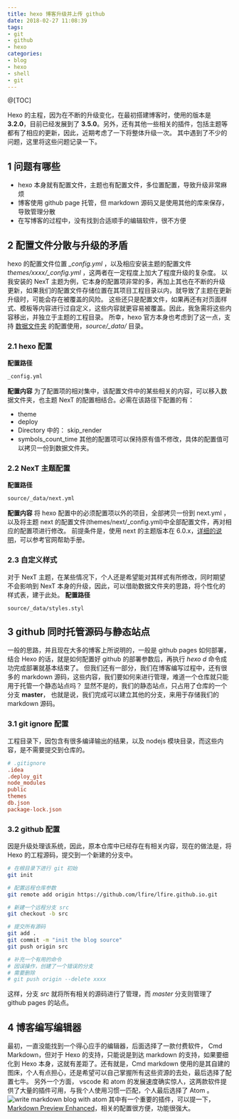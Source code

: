 ```yaml
---
title: hexo 博客升级并上传 github
date: 2018-02-27 11:08:39
tags:
- git
- github
- hexo
categories:
- blog
- hexo
- shell
- git
---
```

@[TOC]

<!-- more -->

Hexo 的主程，因为在不断的升级变化，在最初搭建博客时，使用的版本是 **3.2.0**，目前已经发展到了 **3.5.0**。另外，还有其他一些相关的插件，包括主题等都有了相应的更新，因此，近期考虑了一下将整体升级一次。
其中遇到了不少的问题，这里将这些问题记录一下。

## 1 问题有哪些
* hexo 本身就有配置文件，主题也有配置文件，多位置配置，导致升级非常麻烦
* 博客使用 github page 托管，但 markdown 源码又是使用其他的库来保存，导致管理分散
* 在写博客的过程中，没有找到合适顺手的编辑软件，很不方便

## 2 配置文件分散与升级的矛盾
hexo 的配置文件位置 *_config.yml* ，以及相应安装主题的配置文件 *themes/xxxx/_config.yml* ，这两者在一定程度上加大了程度升级的复杂度。
以我安装的 NexT 主题为例，它本身的配置项非常的多，再加上其也在不断的升级更新，如果我们的配置文件存储位置在其项目工程目录以内，就导致了主题在更新升级时，可能会存在被覆盖的风险。
这些还只是配置文件，如果再还有对页面样式、模板等内容进行过自定义，这些内容就更容易被覆盖。因此，我急需将这些内容移出，并独立于主题的工程目录。
所幸，hexo 官方本身也考虑到了这一点，支持 [数据文件夹](https://hexo.io/zh-cn/docs/data-files.html) 的配置使用，*source/_data/* 目录。

### 2.1 hexo 配置
**配置路径**
```bash
_config.yml
```

**配置内容**
为了配置项的相对集中，该配置文件中的某些相关的内容，可以移入数据文件夹，也主题 NexT 的配置相结合。必需在该路径下配置的有：
* theme
* deploy
* Directory 中的： skip_render
* symbols_count_time
其他的配置项可以保持原有值不修改，具体的配置值可以拷贝一份到数据文件夹。

### 2.2 NexT 主题配置
**配置路径**
```bash
source/_data/next.yml
```

**配置内容**
将 hexo 配置中的必须配置项以外的项目，全部拷贝一份到 next.yml ，以及将主题 next 的配置文件(themes/next/_config.yml)中全部配置文件，再对相应的配置项进行修改。
前提条件是，使用 next 的主题版本在 6.0.x，[详细的说明](https://github.com/theme-next/hexo-theme-next/blob/master/docs/zh-CN/UPDATE-FROM-5.1.X.md)，可以参考官网帮助手册。

### 2.3 自定义样式
对于 NexT 主题，在某些情况下，个人还是希望能对其样式有所修改，同时期望不会影响到 NexT 本身的升级，因此，可以借助数据文件夹的思路，将个性化的样式表，建于此处。
**配置路径**
```ba
source/_data/styles.styl
```

## 3 github 同时托管源码与静态站点
一般的思路，并且现在大多的博客上所说明的，一般是 github pages 如何部署，结合 Hexo 的话，就是如何配置好 github 的部署参数后，再执行 *hexo d* 命令成功完成部署就基本结束了。
但我们还有一部分，我们在博客编写过程中，还有很多的 markdown 源码，这些内容，我们要如何来进行管理，难道一个仓库就只能用于托管一个静态站点吗？
显然不是的，我们的静态站点，只占用了仓库的一个分支 **master**， 也就是说，我们完成可以建立其他的分支，来用于存储我们的 markdown 源码。

### 3.1 git ignore 配置
工程目录下，因包含有很多编译输出的结果，以及 nodejs 模块目录，而这些内容，是不需要提交到仓库的。
```conf
# .gitignore
.idea
.deploy_git
node_modules
public
themes
db.json
package-lock.json
```

### 3.2 github 配置
因是升级处理该系统，因此，原本仓库中已经存在有相关内容，现在的做法是，将 Hexo 的工程源码，提交到一个新建的分支中。
```bash
# 在根目录下进行 git 初始
git init

# 配置远程仓库参数
git remote add origin https://github.com/lfire/lfire.github.io.git

# 新建一个远程分支 src
git checkout -b src

# 提交所有源码
git add .
git commit -m "init the blog source"
git push origin src

# 补充一个有用的命令
# 因误操作，创建了一个错误的分支
# 需要删除
# git push origin --delete xxxx
```
这样，分支 *src* 就将所有相关的源码进行了管理，而 *master* 分支则管理了 github pages 的站点。

## 4 博客编写编辑器
最初，一直没能找到一个得心应手的编辑器，后面选择了一款付费软件， Cmd Markdown，但对于 Hexo 的支持，只能说是到达 markdown 的支持，如果要细化到 Hexo 本身，这就有差距了。还有就是，Cmd markdown 使用的是其自建的图床，个人有点担心，还是希望可以自己掌握所有这些资源的去处，最后选择了配置七牛。
另外一个方面， vscode 和 atom 的发展速度确实惊人，这两款软件提供了大量的插件可用，与我个人使用习惯一匹配，个人最后选择了 Atom 。
![write markdown blog with atom](http://pic.hqmmw.com/8e64a09f34f780e41f907342a838491c.png)
其中有一个重要的插件，可以提一下，[Markdown Preview Enhanced](https://atom.io/packages/markdown-preview-enhanced)，相关的配置很方便，功能很强大。
